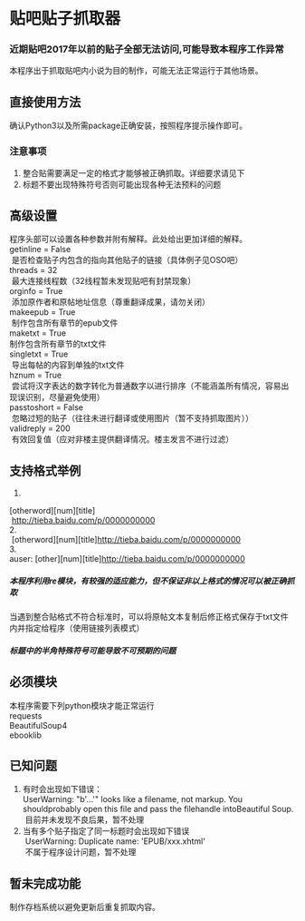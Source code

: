 # 贴吧贴子抓取器

### 近期贴吧2017年以前的贴子全部无法访问,可能导致本程序工作异常

本程序出于抓取贴吧内小说为目的制作，可能无法正常运行于其他场景。<br>

## 直接使用方法

确认Python3以及所需package正确安装，按照程序提示操作即可。<br>

### 注意事项

1. 整合贴需要满足一定的格式才能够被正确抓取。详细要求请见下<br>
2. 标题不要出现特殊符号否则可能出现各种无法预料的问题<br>

## 高级设置

程序头部可以设置各种参数并附有解释。此处给出更加详细的解释。<br>
 getinline = False<br>
  是否检查贴子内包含的指向其他贴子的链接（具体例子见OSO吧）<br>
 threads = 32<br>
  最大连接线程数（32线程暂未发现贴吧有封禁现象）<br>
 orginfo = True<br>
  添加原作者和原帖地址信息（尊重翻译成果，请勿关闭）<br>
 makeepub = True<br>
  制作包含所有章节的epub文件<br>
 maketxt = True<br>
  制作包含所有章节的txt文件<br>
 singletxt = True<br>
  导出每帖的内容到单独的txt文件<br>
 hznum = True<br>
  尝试将汉字表达的数字转化为普通数字以进行排序（不能涵盖所有情况，容易出现误识别，尽量避免使用）<br>
 passtoshort = False<br>
  忽略过短的贴子（往往未进行翻译或使用图片（暂不支持抓取图片））<br>
 validreply = 200<br>
  有效回复值（应对非楼主提供翻译情况。楼主发言不进行过滤）<br>

## 支持格式举例

1. <br>
  [otherword][num][title]<br>
  http://tieba.baidu.com/p/0000000000<br>
2. <br>
  [otherword][num][title]http://tieba.baidu.com/p/0000000000<br>
3. <br>
  auser: [other][num][title]http://tieba.baidu.com/p/0000000000<br>

##### 本程序利用re模块，有较强的适应能力，但不保证非以上格式的情况可以被正确抓取
当遇到整合贴格式不符合标准时，可以将原帖文本复制后修正格式保存于txt文件内并指定给程序（使用链接列表模式）<br>
##### 标题中的半角特殊符号可能导致不可预期的问题

## 必须模块

本程序需要下列python模块才能正常运行<br>
requests<br>
BeautifulSoup4<br>
ebooklib<br>

## 已知问题

1. 有时会出现如下错误：<br>
  UserWarning: "b'...'" looks like a filename, not markup. You shouldprobably open this file and pass the filehandle intoBeautiful Soup.<br>
  目前并未发现不良后果，暂不处理<br>
2. 当有多个贴子指定了同一标题时会出现如下错误<br>
  UserWarning: Duplicate name: 'EPUB/xxx.xhtml'<br>
  不属于程序设计问题，暂不处理<br>

## 暂未完成功能

制作存档系统以避免更新后重复抓取内容。<br>
